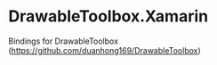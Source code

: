 # DrawableToolbox.Xamarin
Bindings for DrawableToolbox (https://github.com/duanhong169/DrawableToolbox)
